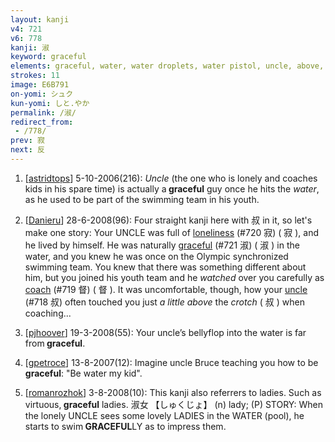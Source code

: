 ```yaml
---
layout: kanji
v4: 721
v6: 778
kanji: 淑
keyword: graceful
elements: graceful, water, water droplets, water pistol, uncle, above, small, little, crotch
strokes: 11
image: E6B791
on-yomi: シュク
kun-yomi: しと.やか
permalink: /淑/
redirect_from:
 - /778/
prev: 寂
next: 反
---
```


1) [<a href="http://kanji.koohii.com/profile/astridtops">astridtops</a>] 5-10-2006(216): <em>Uncle</em> (the one who is lonely and coaches kids in his spare time) is actually a<strong> graceful</strong> guy once he hits the <em>water</em>, as he used to be part of the swimming team in his youth.

2) [<a href="http://kanji.koohii.com/profile/Danieru">Danieru</a>] 28-6-2008(96): Four straight kanji here with 叔 in it, so let&#039;s make one story: Your UNCLE was full of <a href="../v4/720.html">loneliness</a> (#720 寂) ( 寂 ), and he lived by himself. He was naturally <a href="../v4/721.html">graceful</a> (#721 淑) ( 淑 ) in the water, and you knew he was once on the Olympic synchronized swimming team. You knew that there was something different about him, but you joined his youth team and he <em>watched</em> over you carefully as <a href="../v4/719.html">coach</a> (#719 督) ( 督 ). It was uncomfortable, though, how your <a href="../v4/718.html">uncle</a> (#718 叔) often touched you just <em>a little above</em> the <em>crotch</em> ( 叔 ) when coaching...

3) [<a href="http://kanji.koohii.com/profile/pjhoover">pjhoover</a>] 19-3-2008(55): Your uncle’s bellyflop into the water is far from<strong> graceful</strong>.

4) [<a href="http://kanji.koohii.com/profile/gpetroce">gpetroce</a>] 13-8-2007(12): Imagine uncle Bruce teaching you how to be<strong> graceful</strong>: &quot;Be water my kid&quot;.

5) [<a href="http://kanji.koohii.com/profile/romanrozhok">romanrozhok</a>] 3-8-2008(10): This kanji also referrers to ladies. Such as virtuous,<strong> graceful</strong> ladies. 淑女 【しゅくじょ】 (n) lady; (P) STORY: When the lonely UNCLE sees some lovely LADIES in the WATER (pool), he starts to swim<strong> GRACEFUL</strong>LY as to impress them.

